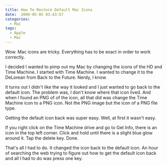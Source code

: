 ```yaml
---
title: How To Restore Default Mac Icons
date:  2009-05-05 03:43:57
categories:
  - Mac
tags:
  - Apple
  - Mac
---
```


Wow. Mac icons are tricky. Everything has to be exact in order to work correctly.

I decided I wanted to pimp out my Mac by changing the icons of the HD and Time Machine. I started with Time Machine. I wanted to change it to the DeLorean from Back to the Future. Nerdy, I know.

It turns out I didn't like the way it looked and I just wanted to go back to the default icon. The problem was, I don't know where that icon lived. And when I found an PNG of of the icon, all that did was change the Time Machine icon to a PNG icon. Not the PNG image but the icon of a PNG file type.

Getting the default icon back was super easy. Well, at first it wasn't easy.

If you right click on the Time Machine drive and go to Get Info, there is an icon in the top left corner. Click and hold until there is a slight blue glow around it. Tap the delete key. Done.

That's all I had to do. It changed the icon back to the default icon. An hour of searching the web trying to figure out how to get the default icon back and all I had to do was press one key.
